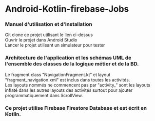 # Android-Kotlin-firebase-Jobs
### Manuel d'utilisation et d'installation 
Git clone ce projet utilisant le lien ci-dessus  
Ouvrir le projet dans Android Studio  
Lancer le projet utilisant un simulateur pour tester  

### Architecture de l'application et les schémas UML de l'ensemble des classes de la logique métier et de la BD. 
Le fragment class "NavigationFragment.kt" et layout "fragment_navigation.xml" est inclus dans toutes les activités.  
Les layouts nommés ne commencent pas par "activity_" sont les layouts inflaté dans les autres layouts des activités surtout pour ajouter programmatiquement dans ScrollView.

### Ce projet utilise Firebase Firestore Database et est écrit en Kotlin.

